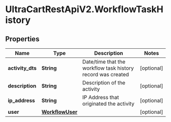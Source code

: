 # UltraCartRestApiV2.WorkflowTaskHistory

## Properties
Name | Type | Description | Notes
------------ | ------------- | ------------- | -------------
**activity_dts** | **String** | Date/time that the workflow task history record was created | [optional] 
**description** | **String** | Description of the activity | [optional] 
**ip_address** | **String** | IP Address that originated the activity | [optional] 
**user** | [**WorkflowUser**](WorkflowUser.md) |  | [optional] 


